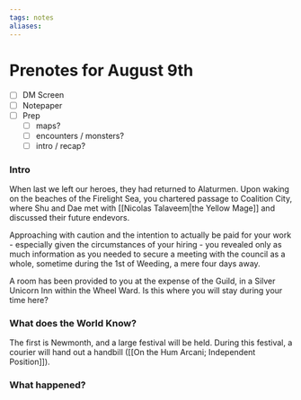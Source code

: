 ```yaml
---
tags: notes
aliases:
---
```


# Prenotes for August 9th
- [ ] DM Screen
- [ ] Notepaper
- [ ] Prep
	- [ ] maps?
	- [ ] encounters / monsters?
	- [ ] intro / recap?

### Intro

When last we left our heroes, they had returned to Alaturmen. Upon waking on the beaches of the Firelight Sea, you chartered passage to Coalition City, where Shu and Dae met with [[Nicolas Talaveem|the Yellow Mage]] and discussed their future endevors. 

Approaching with caution and the intention to actually be paid for your work - especially given the circumstances of your hiring - you revealed only as much information as you needed to secure a meeting with the council as a whole, sometime during the 1st of Weeding, a mere four days away.

A room has been provided to you at the expense of the Guild, in a Silver Unicorn Inn within the Wheel Ward. Is this where you will stay during your time here?

### What does the World Know?

The first is Newmonth, and a large festival will be held. During this festival, a courier will hand out a handbill ([[On the Hum Arcani; Independent Position]]).

### What happened?